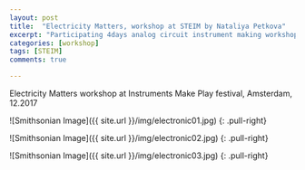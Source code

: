 ```yaml
---
layout: post
title:  "Electricity Matters, workshop at STEIM by Nataliya Petkova"
excerpt: "Participating 4days analog circuit instrument making workshop"
categories: [workshop]
tags: [STEIM]
comments: true

---
```


Electricity Matters workshop at Instruments Make Play festival, Amsterdam, 12.2017

![Smithsonian Image]({{ site.url }}/img/electronic01.jpg)
{: .pull-right}

![Smithsonian Image]({{ site.url }}/img/electronic02.jpg)
{: .pull-right}

![Smithsonian Image]({{ site.url }}/img/electronic03.jpg)
{: .pull-right}
